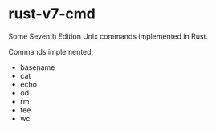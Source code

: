 # rust-v7-cmd
Some Seventh Edition Unix commands implemented in Rust.

Commands implemented:

* basename
* cat
* echo
* od
* rm
* tee
* wc
